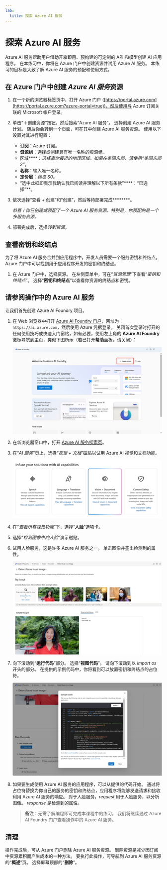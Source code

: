 ```yaml
---
lab:
  title: 探索 Azure AI 服务
---
```


# 探索 Azure AI 服务

Azure AI 服务帮助用户借助开箱即用、预构建的可定制的 API 和模型创建 AI 应用程序。 在本练习中，你将在 Azure 门户中创建资源并试用 Azure AI 服务。 本练习的目标是大致了解 Azure AI 服务的预配和使用方式。

## 在 Azure 门户中创建 *Azure AI 服务*资源

1. 在一个新的浏览器标签页中，打开 Azure 门户 ([https://portal.azure.com](https://portal.azure.com?azure-portal=true))，然后使用与 Azure 订阅关联的 Microsoft 帐户登录。

1. 单击“&#65291;创建资源”按钮，然后搜索“Azure AI 服务”。 选择创建 Azure AI 服务计划。 随后你会转到一个页面，可在其中创建 Azure AI 服务资源。 使用以下设置对其进行配置：
    - **订阅**：Azure 订阅。
    - **资源组**：选择或创建具有唯一名称的资源组。
    - 区域****：*选择离你最近的地理区域。如果在美国东部，请使用“美国东部 2”*。
    - **名称**：输入唯一名称。
    - **定价层**：*标准 S0。*
    - “选中此框即表示我确认我已阅读并理解以下所有条款”****：“已选择”**。

1. 依次选择“查看 + 创建”和“创建”，然后等待部署完成********。

    *恭喜！你已创建或预配了一个 Azure AI 服务资源。特别是，你预配的是一个多服务资源。*

1. 部署完成后，选择*转到资源*。 

## 查看密钥和终结点

为了将 Azure AI 服务合并到应用程序中，开发人员需要一个服务密钥和终结点。 Azure 门户中可以找到用于应用程序开发的密钥和终结点。 

1. 在 Azure 门户中，选择资源。 在左侧菜单中，可在“*资源管理*”下查看“*密钥和终结点*”。 选择“**密钥和终结点**”以查看你资源的终结点和密钥。 

## 请参阅操作中的 Azure AI 服务

让我们首先创建 Azure AI Foundry 项目。

1. 在 Web 浏览器中打开 [Azure AI Foundry 门户](https://ai.azure.com)，网址为：`https://ai.azure.com`，然后使用 Azure 凭据登录。 关闭首次登录时打开的任何使用技巧或快速入门窗格，如有必要，使用左上角的 **Azure AI Foundry** 徽标导航到主页，类似下图所示（若已打开**帮助**面板，请关闭）：

    ![Azure AI Foundry 主页的屏幕截图，显示已选择“创建代理”。](./media/azure-ai-foundry-home-page.png)
 
1. 在新浏览器窗口中，打开 [Azure AI 服务探索页](https://ai.azure.com/explore/aiservices)。

1. 在“*AI 服务*”页上，选择“*视觉 + 文档*”磁贴以试用 Azure AI 视觉和文档功能。

    ![在“AI 服务”页上选择的“视觉和文档”磁贴的屏幕截图。](./media/vision-document-tile.png)

1. 在“*查看所有视觉功能*”下，选择“**人脸**”选项卡。 

1. 选择“*检测图像中的人脸*”演示磁贴。 

1. 试用人脸服务，这是许多 Azure AI 服务之一。 单击图像并签出检测到的属性。 

    ![在 Azure AI Foundry 门户中检测人脸演示的屏幕截图。](./media/detect-faces-demo.png)

1. 向下滚动到“**运行代码**”部分。 选择“**视图代码**”。 请向下滚动到以 *import os* 开头的部分。 在提供的示例代码中，你将看到可以放置密钥和终结点的占位符。

    ![视图代码屏幕的屏幕截图，其中包含密钥和终结点的代码占位符的视图。](./media/view-code-example.png) 

1. 如果要生成使用 Azure AI 服务的应用程序，可以从提供的代码开始。 通过将占位符替换为你自己的服务的密钥和终结点，应用程序将能够发送请求和接收利用 Azure AI 服务的响应。 对于人脸服务，*request* 用于人脸服务，以分析图像。 *response* 是检测到的属性。 

    >**备注**：无需了解编程即可完成本课程中的练习。 我们将继续通过 Azure AI Foundry 门户查看操作中的 Azure AI 服务。  
 
## 清理 

操作完成后，可从 Azure 门户删除 Azure AI 服务资源。 删除资源是减少因订阅中资源累积而产生成本的一种方法。 要执行此操作，可导航到 Azure AI 服务资源的“**概述**”页。 选择屏幕顶部的“**删除**”。

